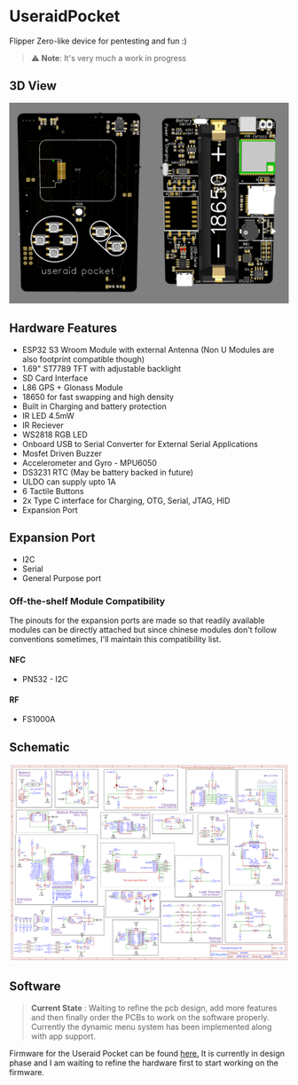 # UseraidPocket
Flipper Zero-like device for pentesting and fun :)

> ⚠️ **Note**: It's very much a work in progress

## 3D View
![Both](/PCB/Both.png)

## Hardware Features
- ESP32 S3 Wroom Module with external Antenna (Non U Modules are also footprint compatible though)
- 1.69" ST7789 TFT with adjustable backlight
- SD Card Interface
- L86 GPS + Glonass Module
- 18650 for fast swapping and high density
- Built in Charging and battery protection
- IR LED 4.5mW
- IR Reciever
- WS2818 RGB LED
- Onboard USB to Serial Converter for External Serial Applications
- Mosfet Driven Buzzer
- Accelerometer and Gyro - MPU6050
- DS3231 RTC (May be battery backed in future)
- ULDO can supply upto 1A
- 6 Tactile Buttons
- 2x Type C interface for Charging, OTG, Serial, JTAG, HID
- Expansion Port

## Expansion Port
- I2C
- Serial
- General Purpose port
### Off-the-shelf Module Compatibility 
The pinouts for the expansion ports are made so that readily available modules can be directly attached but since chinese modules don't follow conventions sometimes, I'll maintain this compatibility list.
#### NFC
- PN532 - I2C

#### RF
- FS1000A

## Schematic
![Schematic](/PCB/Schematic.png)

## Software
> **Current State** : Waiting to refine the pcb design, add more features and then finally order the PCBs to work on the software properly. Currently the dynamic menu system has been implemented along with app support.

Firmware for the Useraid Pocket can be found [here.](https://github.com/useraid/UOSPocket) It is currently in design phase and I am waiting to refine the hardware first to start working on the firmware.
